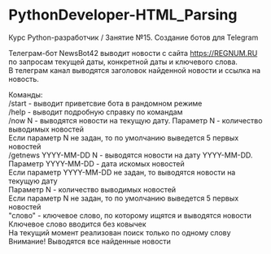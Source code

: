 # PythonDeveloper-HTML_Parsing
Курс Python-разработчик / Занятие №15. Создание ботов для Telegram  

  
Телеграм-бот NewsBot42 выводит новости с сайта https://REGNUM.RU по запросам текущей даты, конкретной даты и ключевого слова.  
В телеграм канал выводятся заголовок найденной новости и ссылка на новость.  

Команды:  
/start  - выводит приветсвие бота в рандомном режиме  
/help   - выводит подробную справку по командам  
/now N  - выводятся новости на текущую дату. Параметр N - количество выводимых новостей  
		  Если параметр N не задан, то по умолчанию выведется 5 первых новостей  
/getnews YYYY-MM-DD N - выводятся новости на дату YYYY-MM-DD. Параметр YYYY-MM-DD - дата искомых новостей  
		  Если параметр YYYY-MM-DD не задан, то выводятся новости на текущую дату  
		  Параметр N - количество выводимых новостей  
		  Если параметр N не задан, то по умолчанию выведется 5 первых новостей  
"слово" - ключевое слово, по которому ищятся и выводятся новости  
		  Ключевое слово вводится без ковычек  
		  На текущий момент реализован поиск только по одному слову  
		  Внимание! Выводятся все найденные новости  

